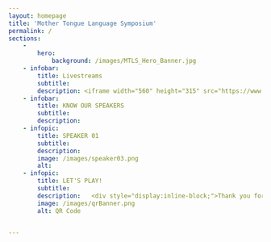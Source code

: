 ```yaml
---
layout: homepage
title: 'Mother Tongue Language Symposium'
permalink: /
sections:
    -
        hero:
            background: /images/MTLS_Hero_Banner.jpg
    - infobar:
        title: Livestreams
        subtitle: 
        description: <iframe width="560" height="315" src="https://www.youtube.com/embed/SlPhMPnQ58k" frameborder="0" allow="accelerometer; autoplay; encrypted-media; gyroscope; picture-in-picture" allowfullscreen></iframe>
    - infobar:
        title: KNOW OUR SPEAKERS
        subtitle: 
        description:
    - infopic:
        title: SPEAKER 01
        subtitle: 
        description: 
        image: /images/speaker03.png
        alt:
    - infopic:
        title: LET'S PLAY!
        subtitle: 
        description:   <div style="display:inline-block;">Thank you for your interest in joining the SG MTLS! If you have signed up, you will be invited to join our outreach channels to receive the latest updates. </div>
        image: /images/qrBanner.png
        alt: QR Code
        

---
```



<!-- Type your notification here - the notification bar will not appear if this is empty. For other changes, refer to _data/homepage.yml to edit the homepage -->


<!-- Type your notification here - the notification bar will not appear if this is empty. For other changes, refer to _data/homepage.yml to edit the homepage -->
